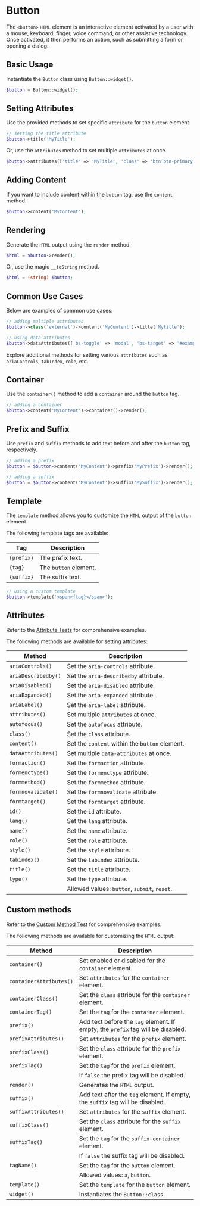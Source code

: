 # Button

The `<button>` `HTML` element is an interactive element activated by a user with a mouse, keyboard, finger, voice 
command, or other assistive technology. Once activated, it then performs an action, such as submitting a form or
opening a dialog.

## Basic Usage

Instantiate the `Button` class using `Button::widget()`.

```php
$button = Button::widget();
```

## Setting Attributes

Use the provided methods to set specific `attribute` for the `button` element.

```php
// setting the title attribute
$button->title('MyTitle');
```

Or, use the `attributes` method to set multiple `attributes` at once.

```php
$button->attributes(['title' => 'MyTitle', 'class' => 'btn btn-primary']);
```

## Adding Content

If you want to include content within the `button` tag, use the `content` method.

```php
$button->content('MyContent');
```

## Rendering

Generate the `HTML` output using the `render` method.

```php
$html = $button->render();
```

Or, use the magic `__toString` method.

```php
$html = (string) $button;
```

## Common Use Cases

Below are examples of common use cases:

```php
// adding multiple attributes
$button->class('external')->content('MyContent')->title('Mytitle');

// using data attributes
$button->dataAttributes(['bs-toggle' => 'modal', 'bs-target' => '#exampleModal', 'analytics' => 'trackClick']);
```

Explore additional methods for setting various `attributes` such as `ariaControls`, `tabIndex`, `role`, etc.

## Container

Use the `container()` method to add a `container` around the `button` tag.

```php
// adding a container
$button->content('MyContent')->container()->render();
```

## Prefix and Suffix

Use `prefix` and `suffix` methods to add text before and after the `button` tag, respectively.

```php
// adding a prefix
$button = $button->content('MyContent')->prefix('MyPrefix')->render();

// adding a suffix
$button = $button->content('MyContent')->suffix('MySuffix')->render();
```

## Template

The `template` method allows you to customize the `HTML` output of the `button` element.

The following template tags are available:

| Tag        | Description             |
| ---------- | ----------------------- |
| `{prefix}` | The prefix text.        |
| `{tag}`    | The `button` element.   |
| `{suffix}` | The suffix text.        |

```php
// using a custom template
$button->template('<span>{tag}</span>');
```

## Attributes

Refer to the [Attribute Tests](https://github.com/php-forge/html/blob/main/tests/FormControl/Button/AttributeTest.php)
for comprehensive examples.

The following methods are available for setting attributes:

| Method             | Description                                                                                     |
| ------------------ | ------------------------------------------------------------------------------------------------|
| `ariaControls()`   | Set the `aria-controls` attribute.                                                              |
| `ariaDescribedby()`| Set the `aria-describedby` attribute.                                                           |
| `ariaDisabled()`   | Set the `aria-disabled` attribute.                                                              |
| `ariaExpanded()`   | Set the `aria-expanded` attribute.                                                              |
| `ariaLabel()`      | Set the `aria-label` attribute.                                                                 |
| `attributes()`     | Set multiple `attributes` at once.                                                              |
| `autofocus()`      | Set the `autofocus` attribute.                                                                  |
| `class()`          | Set the `class` attribute.                                                                      |
| `content()`        | Set the `content` within the `button` element.                                                  |
| `dataAttributes()` | Set multiple `data-attributes` at once.                                                         |
| `formaction()`     | Set the `formaction` attribute.                                                                 |
| `formenctype()`    | Set the `formenctype` attribute.                                                                |
| `formmethod()`     | Set the `formmethod` attribute.                                                                 |
| `formnovalidate()` | Set the `formnovalidate` attribute.                                                             |
| `formtarget()`     | Set the `formtarget` attribute.                                                                 |
| `id()`             | Set the `id` attribute.                                                                         |
| `lang()`           | Set the `lang` attribute.                                                                       |
| `name()`           | Set the `name` attribute.                                                                       |
| `role()`           | Set the `role` attribute.                                                                       |
| `style()`          | Set the `style` attribute.                                                                      |
| `tabindex()`       | Set the `tabindex` attribute.                                                                   |
| `title()`          | Set the `title` attribute.                                                                      |
| `type()`           | Set the `type` attribute.                                                                       |
|                    | Allowed values: `button`, `submit`, `reset`.                                                    |

## Custom methods

Refer to the [Custom Method Test](https://github.com/php-forge/html/blob/main/tests/FormControl/Button/CustomMethodTest.php)
for comprehensive examples.

The following methods are available for customizing the `HTML` output:

| Method                       | Description                                                                           |
| ---------------------------- | ------------------------------------------------------------------------------------- |
| `container()`                | Set enabled or disabled for the `container` element.                                  |
| `containerAttributes()`      | Set `attributes` for the `container` element.                                         |
| `containerClass()`           | Set the `class` attribute for the `container` element.                                |
| `containerTag()`             | Set the `tag` for the `container` element.                                            |
| `prefix()`                   | Add text before the `tag` element. If empty, the `prefix` tag will be disabled.       |
| `prefixAttributes()`         | Set `attributes` for the `prefix` element.                                            |
| `prefixClass()`              | Set the `class` attribute for the `prefix` element.                                   |
| `prefixTag()`                | Set the `tag` for the `prefix` element.                                               |
|                              | If `false` the prefix tag will be disabled.                                           |
| `render()`                   | Generates the `HTML` output.                                                          |
| `suffix()`                   | Add text after the `tag` element. If empty, the `suffix` tag will be disabled.        |
| `suffixAttributes()`         | Set `attributes` for the `suffix` element.                                            |
| `suffixClass()`              | Set the `class` attribute for the `suffix` element.                                   |
| `suffixTag()`                | Set the `tag` for the `suffix-container` element.                                     |
|                              | If `false` the suffix tag will be disabled.                                           |
| `tagName()`                  | Set the `tag` for the `button` element.                                               |
|                              | Allowed values: `a`, `button`.                                                        |
| `template()`                 | Set the `template` for the `button` element.                                          |
| `widget()`                   | Instantiates the `Button::class`.                                                     |
